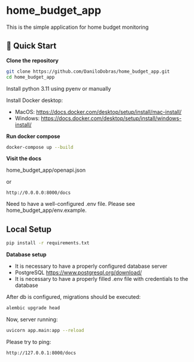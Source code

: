 # home_budget_app

This is the simple application for home budget monitoring

## 🚀 Quick Start

**Clone the repository**
```bash
git clone https://github.com/DaniloDobras/home_budget_app.git
cd home_budget_app
```

Install python 3.11 using pyenv or manually

Install Docker desktop:
- MacOS: https://docs.docker.com/desktop/setup/install/mac-install/
- Windows: https://docs.docker.com/desktop/setup/install/windows-install/

**Run docker compose**
```bash
docker-compose up --build
```

**Visit the docs**  

home_budget_app/openapi.json

or

```code
http://0.0.0.0:8000/docs
```

Need to have a well-configured .env file. Please see home_budget_app/env.example.

## Local Setup

```bash
pip install -r requirements.txt
```

**Database setup**  

- It is necessary to have a properly configured database server
- PostgreSQL https://www.postgresql.org/download/  
- It is necessary to have a properly filled .env file with credentials to the database

After db is configured, migrations should be executed:
```bash
alembic upgrade head
```

Now, server running:  

```bash
uvicorn app.main:app --reload
```

Please try to ping:  

```code
http://127.0.0.1:8000/docs
```
